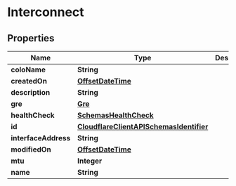 # Interconnect

## Properties
Name | Type | Description | Notes
------------ | ------------- | ------------- | -------------
**coloName** | **String** |  |  [optional]
**createdOn** | [**OffsetDateTime**](OffsetDateTime.md) |  |  [optional]
**description** | **String** |  |  [optional]
**gre** | [**Gre**](Gre.md) |  |  [optional]
**healthCheck** | [**SchemasHealthCheck**](SchemasHealthCheck.md) |  |  [optional]
**id** | [**CloudflareClientAPISchemasIdentifier**](CloudflareClientAPISchemasIdentifier.md) |  |  [optional]
**interfaceAddress** | **String** |  |  [optional]
**modifiedOn** | [**OffsetDateTime**](OffsetDateTime.md) |  |  [optional]
**mtu** | **Integer** |  |  [optional]
**name** | **String** |  |  [optional]
